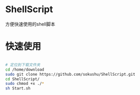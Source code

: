 # ShellScript
 方便快速使用的shell脚本

# 快速使用

```bash

# 定位到下载文件夹
cd /home/download
sudo git clone https://github.com/sokushu/ShellScript.git
cd ShellScript/
sudo chmod +x ./*
sh Start.sh

```


